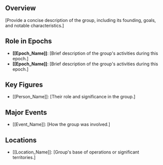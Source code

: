 ## Overview
[Provide a concise description of the group, including its founding, goals, and notable characteristics.]

## Role in Epochs
- **[[Epoch_Name]]**: [Brief description of the group's activities during this epoch.]
- **[[Epoch_Name]]**: [Brief description of the group's activities during this epoch.]

## Key Figures
- [[Person_Name]]: [Their role and significance in the group.]

## Major Events
- [[Event_Name]]: [How the group was involved.]

## Locations
- [[Location_Name]]: [Group's base of operations or significant territories.]
